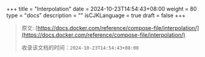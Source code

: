 +++
title = "Interpolation"
date = 2024-10-23T14:54:43+08:00
weight = 80
type = "docs"
description = ""
isCJKLanguage = true
draft = false
+++

> 原文: [https://docs.docker.com/reference/compose-file/interpolation/](https://docs.docker.com/reference/compose-file/interpolation/)
>
> 收录该文档的时间：`2024-10-23T14:54:43+08:00`
